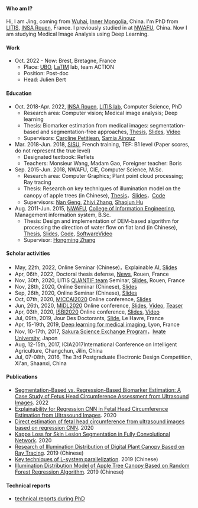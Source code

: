 
#### Who am I?
Hi, I am Jing, coming from [Wuhai](https://en.wikipedia.org/wiki/Wuhai), [Inner Mongolia](https://en.wikipedia.org/wiki/Inner_Mongolia), China. I'm  PhD from [LITIS](http://www.litislab.fr/), [INSA Rouen](https://www.insa-rouen.fr/), France. I previously studied in at [NWAFU](https://www.nwsuaf.edu.cn/), China. Now I am studying Medical Image Analysis using Deep Learning. 

#### Work
- Oct. 2022 - Now: Brest, Bretagne, France
   + Place: [UBO](https://nouveau.univ-brest.fr/en), [LaTIM](https://latim.univ-brest.fr/) lab, team ACTION
   + Position: Post-doc
   + Head: Julien Bert
   

#### Education

  - Oct. 2018-Apr. 2022, [INSA Rouen](https://www.insa-rouen.fr/), [LITIS lab](https://www.litislab.fr/), Computer Science, PhD
    + Research area: Computer vision; Medical image analysis; Deep learning
    + Thesis: Biomarker estimation from medical images: segmentation-based and segmentation-free approaches, [Thesis](https://1drv.ms/b/s!ArS4irhKYi7tmQOPCC-orh67gccy?e=TZl8nD), [Slides](https://1drv.ms/b/s!ArS4irhKYi7tmH-dvZpkKS_fDv4f?e=WZj5TU), [Video](https://1drv.ms/v/s!ArS4irhKYi7tmH59q3NMITchVb_M?e=3IbFNz)
    + Supervisors: [Caroline Petitjean](https://pagesperso.litislab.fr/cpetitjean/), [Samia Ainouz](https://pagesperso.litislab.fr/sainouz/)
  - Mar. 2018-Jun. 2018, [SISU](http://en.shisu.edu.cn/), French training, TEF: B1 level (Paper scores, do not represent the true level)
    + Designated textbook: Reflets
    + Teachers: Monsieur Wang, Madam Gao, Foreigner teacher: Boris
  - Sep. 2015-Jun. 2018, NWAFU, CIE, Computer Science, M.Sc.
    + Research area: Computer Graphics; Plant point cloud processing; Ray tracing
    + Thesis: Research on key techniques of illumination model on the canopy of apple trees (in Chinese), [Thesis](https://1drv.ms/b/s!ArS4irhKYi7tmVLdz6QvoJ8pp4Bz?e=Cw8IiT)，[Slides](https://1drv.ms/b/s!ArS4irhKYi7tmVPJDVSdfcvbMTOg?e=cTTgYS)，[Code](https://github.com/jizhang02/Digital-Plants-Illumination-Simulation)
    + Supervisors: [Nan Geng](https://cie.nwsuaf.edu.cn/szdw/js/2008114695/index.htm), [Zhiyi Zhang](https://cie.nwsuaf.edu.cn/szdw/js/2008118167/index.htm), [Shaojun Hu](https://cie.nwsuaf.edu.cn/szdw/fjs/2010110086/index.htm)
 - Aug. 2011-Jun. 2015, [NWAFU](https://en.nwsuaf.edu.cn/), [College of Information Engineering](https://cie.nwafu.edu.cn/), Management information system, B.Sc.
    + Thesis: Design and implementation of DEM-based algorithm for processing the direction of water flow on flat land (in Chinese), [Thesis](https://1drv.ms/b/s!ArS4irhKYi7tmVBKrSRqXTtjxAoy?e=aBGRTg), [Slides](https://1drv.ms/p/s!ArS4irhKYi7tmVFaJnC2JyO2gSAD?e=1hxYxL), [Code](https://github.com/jizhang02/DEM_WaterFlowDirection), [SoftwareVideo](https://1drv.ms/v/s!ArS4irhKYi7tmU90yMFnjMDYuMTS?e=i9dmQc)
    + Supervisor: [Hongming Zhang](https://cie.nwsuaf.edu.cn/szdw/js/2008117820/index.htm)



#### Scholar activities

  - May, 22th, 2022, Online Seminar (Chinese)，Explainable AI, [Slides](https://1drv.ms/b/s!ArS4irhKYi7tmVSZOgt6cBC0ole9?e=n8q4rS) 
  - Apr, 06th, 2022, Doctoral thesis defense, [News](https://www.litislab.fr/event/soutenance-these-jing-zhang), Rouen, France
  - Nov, 30th, 2020, LITIS [QUANTIF team](https://www.litislab.fr/equipe/quantif) Seminar, [Slides](https://1drv.ms/b/s!ArS4irhKYi7tmV2DvVGjDY4adtEw?e=NMhDai), Rouen, France
  - Nov, 28th, 2020, Online Seminar (Chinese), [Slides](https://1drv.ms/p/s!ArS4irhKYi7tlRzSKHe64gbHHNzC?e=xfJkF6)
  - Sep, 26th, 2020, Online Seminar (Chinese), [Slides](https://1drv.ms/b/s!ArS4irhKYi7tmVwOZRsVk7UTzC37?e=kYHp7c)
  - Oct, 07th, 2020, [MICCAI2020](https://www.miccai2020.org/en/) Online conference, [Slides](https://1drv.ms/b/s!ArS4irhKYi7tmVV5aMtWWwOI2Fx8?e=B7W4xk)
  - Jun, 26th, 2020, [MIDL2020](https://2020.midl.io/) Online conference, [Slides](https://1drv.ms/b/s!ArS4irhKYi7tmVjV5rOg3z_fnVrb?e=6woVQ3), [Video](https://1drv.ms/v/s!ArS4irhKYi7tmVcWxHuplpvauJZQ?e=1Vk0Hm), [Teaser](https://1drv.ms/v/s!ArS4irhKYi7tmVaZcqWjV8bOm2NZ?e=CR2cCd)
  - Apr, 03th, 2020, [ISBI2020](https://biomedicalimaging.org/2020/wp-content/uploads/static-html-to-wp/data/dff0d41695bbae509355435cd32ecf5d/index.htm) Online conference, [Slides](https://1drv.ms/b/s!ArS4irhKYi7tmVlvM0DmwZpBBdx4?e=lJUOAh), [Video](https://1drv.ms/v/s!ArS4irhKYi7tmVp7DCZB_XdmRdik?e=WMojb6)
  - Jul, 09th, 2019, Jour Des Doctorants, [Slide](https://1drv.ms/b/s!ArS4irhKYi7tmVvgQY-YeF5zDNHi?e=VZgo55), Le Havre, France
  - Apr, 15-19th, 2019, [Deep learning for medical imaging](https://deepimaging2019.sciencesconf.org/), Lyon, France
  - Nov, 10-17th, 2017, [Sakura Science Exchange Program](https://ssp.jst.go.jp/cn/)，[Iwate University](https://www.iwate-u.ac.jp/), Japon
  - Aug, 12-15th, 2017, ICIA2017International Conference on Intelligent Agriculture, Changchun, Jilin, China
  - Jul, 07-08th, 2016, The 3rd Postgraduate Electronic Design Competition, Xi'an, Shaanxi, China
  

#### Publications
- [Segmentation-Based vs. Regression-Based Biomarker Estimation: A Case Study of Fetus Head Circumference Assessment from Ultrasound Images](https://www.mdpi.com/2313-433X/8/2/23). 2022
- [Explainability for Regression CNN in Fetal Head Circumference Estimation from Ultrasound Images](https://link.springer.com/chapter/10.1007/978-3-030-61166-8_8). 2020
- [Direct estimation of fetal head circumference from ultrasound images based on regression CNN](https://openreview.net/forum?id=RwYqA6AjS). 2020
- [Kappa Loss for Skin Lesion Segmentation in Fully Convolutional Network](https://ieeexplore.ieee.org/abstract/document/9098404). 2020
- [Research of Illumination Distribution of Digital Plant Canopy Based on Ray Tracing](https://kns.cnki.net/kcms/detail/detail.aspx?dbcode=CJFD&dbname=CJFDLAST2019&filename=NJYJ201901006&v=%25mmd2FqcnTkbOuGVBOPMgYojjjivYOz1EfXXIWoLFJ8TLYkQvJ1K66fgCoItcy%25mmd2B8hRMn0). 2019 (Chinese)
- [Key techniques of L-system parallelization](https://kns.cnki.net/kcms/detail/detail.aspx?dbcode=CJFD&dbname=CJFDLAST2019&filename=SJSJ201905028&v=7d893uLcWt6KJdc8HDk3p5CPzFGMCxY4t2PJxn38wzxr0Z%25mmd2BS2fFQPxS%25mmd2BbHdtatFw). 2019 (Chinese)
- [Illumination Distribution Model of Apple Tree Canopy Based on Random Forest Regression Algorithm](https://kns.cnki.net/kcms/detail/detail.aspx?dbcode=CJFD&dbname=CJFDLAST2019&filename=NYJX201905025&v=QcZ51qEUI0cOLeHOuT8hlsHGW222Q7t3%25mmd2FsPPpck8dDCIi8u5cnupmx8PObX5dqBj). 2019 (Chinese)

#### Technical reports
- [technical reports during PhD](https://1drv.ms/u/s!ArS4irhKYi7tmXcUQsqgcDCRW2YU?e=RPRNMq)
